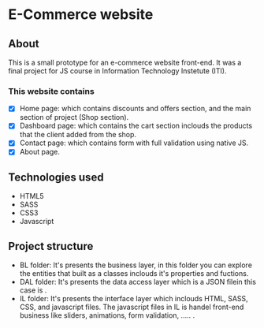 # E-Commerce website

## About
This is a small prototype for an e-commerce website front-end. It was a final project for JS course in Information Technology Instetute (ITI).

### This website contains

- [x] Home page: which contains discounts and offers section, and the main section of project (Shop section).
- [x] Dashboard page: which contains the cart section inclouds the products that the client added from the shop.
- [x] Contact page: which contains form with full validation using native JS.
- [x] About page.

## Technologies used 

- HTML5
- SASS
- CSS3
- Javascript

## Project structure

- BL folder: It's presents the business layer, in this folder you can explore the entities that built as a classes inclouds it's properties and fuctions.
- DAL folder: It's presents the data access layer which is a JSON filein this case is .
- IL folder: It's presents the interface layer which inclouds HTML, SASS, CSS, and javascript files. The javascript files in IL is handel front-end business like sliders, animations, form validation, ..... .
